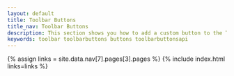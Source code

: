 ```yaml
---
layout: default
title: Toolbar Buttons
title_nav: Toolbar Buttons
description: This section shows you how to add a custom button to the Tiny 5.0 toolbar.
keywords: toolbar toolbarbuttons buttons toolbarbuttonsapi
---
```


{% assign links = site.data.nav[7].pages[3].pages %}
{% include index.html links=links %}